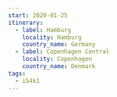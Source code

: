 ```yaml
---
start: 2020-01-25
itinerary:
  - label: Hamburg
    locality: Hamburg
    country_name: Germany
  - label: Copenhagen Central
    locality: Copenhagen
    country_name: Denmark
tags:
  - i54k1
---
```

